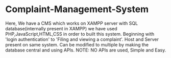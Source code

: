# Complaint-Management-System
Here, We have a CMS which works on XAMPP server with SQL database(internally present in XAMPP)
we have used PHP,JavaScript,HTML,CSS in order to built this system.
Beginning with 'login authentication' to 'Filing and viewing a complaint'.
Host and Server present on same system. Can be modified to multiple by making the database central and using APIs.
NOTE: NO APIs are used, Simple and Easy.
